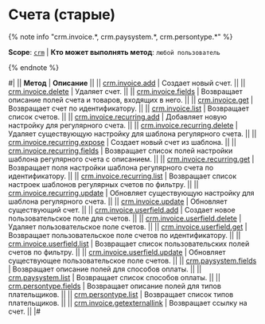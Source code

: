 # Счета (старые)

{% note info "crm.invoice.\*, crm.paysystem.\*, crm.persontype.\*" %}

**Scope**: [`crm`](../../../scopes/permissions.md) | **Кто может выполнять метод**: `любой пользователь`

{% endnote %}

#|
|| **Метод** | **Описание** ||
|| [crm.invoice.add](./crm-invoice-add.md) | Создает новый счет. ||
|| [crm.invoice.delete](./crm-invoice-delete.md) | Удаляет счет. ||
|| [crm.invoice.fields](./crm-invoice-fields.md) | Возвращает описание полей счета и товаров, входящих в него. ||
|| [crm.invoice.get](./crm-invoice-get.md) | Возвращает счет по идентификатору. ||
|| [crm.invoice.list](./crm-invoice-list.md) | Возвращает список счетов. ||
|| [crm.invoice.recurring.add](./crm-invoice-recurring-add.md) | Добавляет новую настройку для регулярного счета. ||
|| [crm.invoice.recurring.delete](./crm-invoice-recurring-delete.md) | Удаляет существующую настройку для шаблона регулярного счета. ||
|| [crm.invoice.recurring.expose](./crm-invoice-recurring-expose.md) | Создает новый счет из шаблона. ||
|| [crm.invoice.recurring.fields](./crm-invoice-recurring-fields.md) | Возвращает список полей настройки шаблона регулярного счета c описанием. ||
|| [crm.invoice.recurring.get](./crm-invoice-recurring-get.md) | Возвращает поля настройки шаблона регулярного счета по идентификатору. ||
|| [crm.invoice.recurring.list](./crm-invoice-recurring-list.md) | Возвращает список настроек шаблонов регулярных счетов по фильтру. ||
|| [crm.invoice.recurring.update](./crm-invoice-recurring-update.md) | Обновляет существующую настройку для шаблона регулярного счета. ||
|| [crm.invoice.update](./crm-invoice-update.md) | Обновляет существующий счет. ||
|| [crm.invoice.userfield.add](./crm-invoice-user-field-add.md) | Создает новое пользовательское поле для счетов. ||
|| [crm.invoice.userfield.delete](./crm-invoice-user-field-delete.md) | Удаляет пользовательское поле счетов. ||
|| [crm.invoice.userfield.get](./crm-invoice-user-field-get.md) | Возвращает пользовательское поле счетов по идентификатору. ||
|| [crm.invoice.userfield.list](./crm-invoice-user-field-list.md) | Возвращает список пользовательских полей счетов по фильтру. ||
|| [crm.invoice.userfield.update](./crm-invoice-user-field-update.md) | Обновляет существующее пользовательское поле счетов. ||
|| [crm.paysystem.fields](./crm-pay-system-fields.md) | Возвращает описание полей для способов оплаты. ||
|| [crm.paysystem.list](./crm-pay-system-list.md) | Возвращает список способов оплаты. ||
|| [crm.persontype.fields](./crm-person-type-fields.md) | Возвращает описание полей для типов плательщиков. ||
|| [crm.persontype.list](./crm-person-type-list.md) | Возвращает список типов плательщиков. ||
|| [crm.invoice.getexternallink](./crm-invoice-get-external-link.md) | Возвращает ссылку на счет. ||
|#